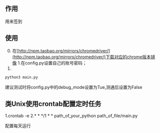 ## 作用

用来签到

## 使用

0. 在[http://npm.taobao.org/mirrors/chromedriver/](http://npm.taobao.org/mirrors/chromedriver/)下载对应的chrome版本镜像
1.在config.py设置自己的账号密码；
2.
```python
python3 main.py
```

建议测试时将config.py中的debug_mode设置为Tue,测通后设置为False

## 类Unix使用crontab配置定时任务

1.crontab -e
2.* * */1 * * path_of_your_python path_of_file/main.py

配置每天运行